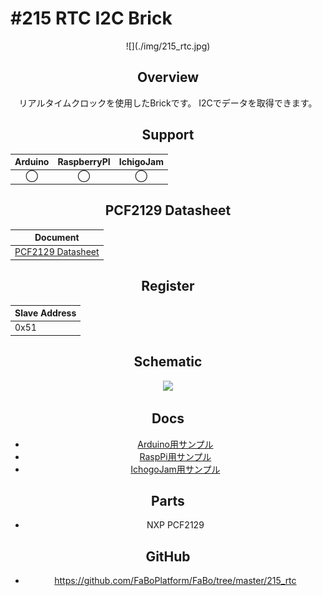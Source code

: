 # #215 RTC I2C Brick

<center>![](./img/215_rtc.jpg)
<!--COLORME-->

## Overview
リアルタイムクロックを使用したBrickです。
I2Cでデータを取得できます。

## Support
|Arduino|RaspberryPI|IchigoJam|
|:--:|:--:|:--:|
|◯|◯|◯|

## PCF2129 Datasheet
| Document |
| -- |
| [PCF2129 Datasheet](http://cache.nxp.com/documents/data_sheet/PCF2129.pdf) |

## Register
| Slave Address |
| -- |
| 0x51 |

## Schematic
![](./img/215_rtc.png)

## Docs

* [Arduino用サンプル](http://docs.fabo.io/fabo/arduino/brick_i2c/215_brick_i2c_rtc.html)
* [RaspPi用サンプル](http://docs.fabo.io/fabo/rasppi/brick_i2c/215_brick_i2c_rtc.html)
* [IchogoJam用サンプル](http://docs.fabo.io/fabo/ichigojam/brick_i2c/215_brick_i2c_rtc.html)

## Parts
- NXP PCF2129

## GitHub
- https://github.com/FaBoPlatform/FaBo/tree/master/215_rtc
